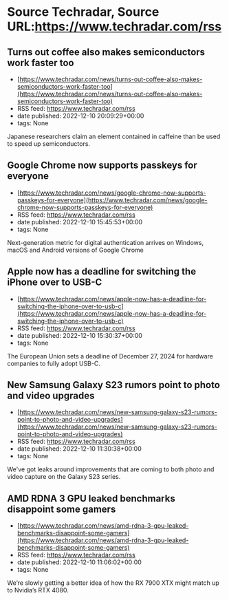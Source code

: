 # Source Techradar, Source URL:https://www.techradar.com/rss

## Turns out coffee also makes semiconductors work faster too
 - [https://www.techradar.com/news/turns-out-coffee-also-makes-semiconductors-work-faster-too](https://www.techradar.com/news/turns-out-coffee-also-makes-semiconductors-work-faster-too)
 - RSS feed: https://www.techradar.com/rss
 - date published: 2022-12-10 20:09:29+00:00
 - tags: None

Japanese researchers claim an element contained in caffeine than be used to speed up semiconductors.

## Google Chrome now supports passkeys for everyone
 - [https://www.techradar.com/news/google-chrome-now-supports-passkeys-for-everyone](https://www.techradar.com/news/google-chrome-now-supports-passkeys-for-everyone)
 - RSS feed: https://www.techradar.com/rss
 - date published: 2022-12-10 15:45:53+00:00
 - tags: None

Next-generation metric for digital authentication arrives on Windows, macOS and Android versions of Google Chrome

## Apple now has a deadline for switching the iPhone over to USB-C
 - [https://www.techradar.com/news/apple-now-has-a-deadline-for-switching-the-iphone-over-to-usb-c](https://www.techradar.com/news/apple-now-has-a-deadline-for-switching-the-iphone-over-to-usb-c)
 - RSS feed: https://www.techradar.com/rss
 - date published: 2022-12-10 15:30:37+00:00
 - tags: None

The European Union sets a deadline of December 27, 2024 for hardware companies to fully adopt USB-C.

## New Samsung Galaxy S23 rumors point to photo and video upgrades
 - [https://www.techradar.com/news/new-samsung-galaxy-s23-rumors-point-to-photo-and-video-upgrades](https://www.techradar.com/news/new-samsung-galaxy-s23-rumors-point-to-photo-and-video-upgrades)
 - RSS feed: https://www.techradar.com/rss
 - date published: 2022-12-10 11:30:38+00:00
 - tags: None

We've got leaks around improvements that are coming to both photo and video capture on the Galaxy S23 series.

## AMD RDNA 3 GPU leaked benchmarks disappoint some gamers
 - [https://www.techradar.com/news/amd-rdna-3-gpu-leaked-benchmarks-disappoint-some-gamers](https://www.techradar.com/news/amd-rdna-3-gpu-leaked-benchmarks-disappoint-some-gamers)
 - RSS feed: https://www.techradar.com/rss
 - date published: 2022-12-10 11:06:02+00:00
 - tags: None

We’re slowly getting a better idea of how the RX 7900 XTX might match up to Nvidia’s RTX 4080.
